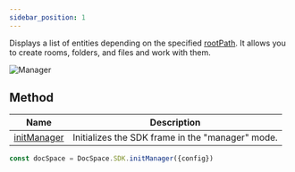```yaml
---
sidebar_position: 1
---
```


Displays a list of entities depending on the specified [rootPath](../Config.md#rootpath). It allows you to create rooms, folders, and files and work with them.

![Manager](/assets/images/docspace/manager-mode.png)

## Method

| Name                                              | Description                                      |
| ------------------------------------------------- | ------------------------------------------------ |
| [initManager](../Methods.md#initmanager) | Initializes the SDK frame in the "manager" mode. |

``` ts
const docSpace = DocSpace.SDK.initManager({config})
```
